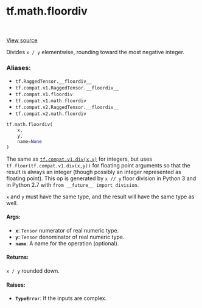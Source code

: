 <div itemscope itemtype="http://developers.google.com/ReferenceObject">
<meta itemprop="name" content="tf.math.floordiv" />
<meta itemprop="path" content="Stable" />
</div>

# tf.math.floordiv

<!-- Insert buttons -->

<table class="tfo-notebook-buttons tfo-api" align="left">
</table>

<a target="_blank" href="/code/stable/tensorflow/python/ops/math_ops.py">View source</a>



<!-- Start diff -->
Divides `x / y` elementwise, rounding toward the most negative integer.

### Aliases:

* `tf.RaggedTensor.__floordiv__`
* `tf.compat.v1.RaggedTensor.__floordiv__`
* `tf.compat.v1.floordiv`
* `tf.compat.v1.math.floordiv`
* `tf.compat.v2.RaggedTensor.__floordiv__`
* `tf.compat.v2.math.floordiv`


``` python
tf.math.floordiv(
    x,
    y,
    name=None
)
```



<!-- Placeholder for "Used in" -->

The same as <a href="../../tf/RaggedTensor.md#__div__"><code>tf.compat.v1.div(x,y)</code></a> for integers, but uses
`tf.floor(tf.compat.v1.div(x,y))` for
floating point arguments so that the result is always an integer (though
possibly an integer represented as floating point).  This op is generated by
`x // y` floor division in Python 3 and in Python 2.7 with
`from __future__ import division`.

`x` and `y` must have the same type, and the result will have the same type
as well.

#### Args:


* <b>`x`</b>: `Tensor` numerator of real numeric type.
* <b>`y`</b>: `Tensor` denominator of real numeric type.
* <b>`name`</b>: A name for the operation (optional).


#### Returns:

`x / y` rounded down.



#### Raises:


* <b>`TypeError`</b>: If the inputs are complex.